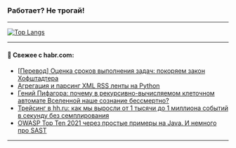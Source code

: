 ### Работает? Не трогай!

---
<!--
#### 🛠️ Technical stack:

![Java](https://img.shields.io/badge/Java-informational?logo=Oracle&style=flat&logoColor=white&color=FF4500)
![Kotlin](https://img.shields.io/badge/Kotlin-informational?logo=Kotlin&style=flat&logoColor=white&color=774D97)
![TS](https://img.shields.io/badge/TypeScript-informational?logo=typeScript&style=flat&logoColor=black&color=017acc)
![Python](https://img.shields.io/badge/Python-informational?logo=Python&style=flat&logoColor=black&color=ffdd54) <br>
![Spring](https://img.shields.io/badge/Spring-informational?logo=Spring&style=flat&logoColor=white&color=6DB33F) 
![SpringBoot](https://img.shields.io/badge/SpringBoot-informational?logo=SpringBoot&style=flat&logoColor=white&color=6DB33F)
![Nest](https://img.shields.io/badge/NestJS-informational?logo=NestJS&style=flat&logoColor=white&color=E0234E) 
![NodeJS](https://img.shields.io/badge/NodeJS-informational?logo=node.js&style=flat&logoColor=white&color=70A760)<br>
![PostgreSQL](https://img.shields.io/badge/PostgreSQL-informational?logo=PostgreSQL&style=flat&logoColor=white&color=DAA520)
![MongoDB](https://img.shields.io/badge/MongoDB-informational?logo=MongoDB&style=flat&logoColor=white&color=870000)
![Apache](https://img.shields.io/badge/Apache-informational?logo=apache&style=flat&logoColor=white&color=f74e28)

___ 
-->

<!--- #### 🛠️ : --->

[![Top Langs](https://github-readme-stats-82jvfl3w3-advtsettinggmailcoms-projects.vercel.app/api/top-langs/?username=zloylis&langs_count=10&hide_title=true&title_color=e6edf3&size_weight=0.5&count_weight=0.5&layout=compact&hide_progress=true&hide_border=true&theme=dracula&hide=css,makefile,cmake)](https://github.com/zloylis)

<!---


####  :octocat:&nbsp;&nbsp; Статистика:

![GitHub stats](https://github-readme-stats-u2qms2cxw-advtsettinggmailcoms-projects.vercel.app/api?username=zloylis&show_icons=true&hide_border=true&theme=dracula&title_color=e6edf3&include_all_commits=true&count_private=true&hide_rank=false&hide_title=true&rank_icon=github)
-->
---

#### 💬 Свежее с habr.com:

<!-- BLOG-POST-LIST:START -->
- [[Перевод] Оценка сроков выполнения задач: покоряем закон Хофштадтера](https://habr.com/ru/companies/wunderfund/articles/947386/?utm_source=habrahabr&utm_medium=rss&utm_campaign=947386)
- [Агрегация и парсинг XML RSS ленты на Python](https://habr.com/ru/companies/amvera/articles/947318/?utm_source=habrahabr&utm_medium=rss&utm_campaign=947318)
- [Гений Пифагора: почему в рекурсивно-вычисляемом клеточном автомате Вселенной наше сознание бессмертно?](https://habr.com/ru/articles/945820/?utm_source=habrahabr&utm_medium=rss&utm_campaign=945820)
- [Трейсинг в hh.ru: как мы выросли от 1 тысячи до 1 миллиона событий в секунду без семплирования](https://habr.com/ru/companies/hh/articles/939754/?utm_source=habrahabr&utm_medium=rss&utm_campaign=939754)
- [OWASP Top Ten 2021 через простые примеры на Java. И немного про SAST](https://habr.com/ru/companies/pvs-studio/articles/947332/?utm_source=habrahabr&utm_medium=rss&utm_campaign=947332)
<!-- BLOG-POST-LIST:END -->

---
